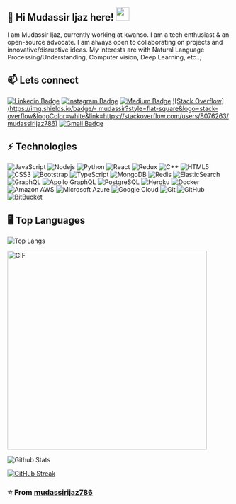 ## 💬 Hi Mudassir Ijaz here! <img src="https://raw.githubusercontent.com/aemmadi/aemmadi/master/wave.gif" width="30px">

I am Mudassir Ijaz, currently working at kwanso. I am a tech enthusiast & an open-source advocate. I am always open to collaborating on projects and innovative/disruptive ideas. My interests are with Natural Language Processing/Understanding, Computer vision, Deep Learning, etc..;

## 📫 Lets connect

[![Linkedin Badge](https://img.shields.io/badge/-mudassir-blue?style=flat-square&logo=Linkedin&logoColor=white&link=https://www.linkedin.com/in/mudassirijaz786/)](https://www.linkedin.com/in/mudassirijaz786/)
[![Instagram Badge](https://img.shields.io/badge/-mudassir-purple?style=flat-square&logo=instagram&logoColor=white&link=https://instagram.com/mudassirijaz786/)](https://instagram.com/mudassirijaz786)
[![Medium Badge](https://img.shields.io/badge/-@mudassir-03a57a?style=flat-square&labelColor=000000&logo=Medium&link=https://medium.com/@aemmadi/)](https://medium.com/@mudassirijaz786)
[![Stack Overflow](https://img.shields.io/badge/- mudassir?style=flat-square&logo=stack-overflow&logoColor=white&link=https://stackoverflow.com/users/8076263/mudassirijaz786)](https://stackoverflow.com/users/8076263/mudassirijaz786)
[![Gmail Badge](https://img.shields.io/badge/-mudassir-c14438?style=flat-square&logo=Gmail&logoColor=white&link=mailto:ijazmudassir786@gmail.com)](mailto:ijazmudassir786@gmail.com)

## ⚡ Technologies

![JavaScript](https://img.shields.io/badge/-JavaScript-black?style=flat-square&logo=javascript)
![Nodejs](https://img.shields.io/badge/-Nodejs-black?style=flat-square&logo=Node.js)
![Python](https://img.shields.io/badge/-Python-black?style=flat-square&logo=Python)
![React](https://img.shields.io/badge/-React-black?style=flat-square&logo=react)
![Redux](https://img.shields.io/badge/-Redux-E34A86?style=flat-square&logo=redux)
![C++](https://img.shields.io/badge/-C++-00599C?style=flat-square&logo=c)
![HTML5](https://img.shields.io/badge/-HTML5-E34F26?style=flat-square&logo=html5&logoColor=white)
![CSS3](https://img.shields.io/badge/-CSS3-1572B6?style=flat-square&logo=css3)
![Bootstrap](https://img.shields.io/badge/-Bootstrap-563D7C?style=flat-square&logo=bootstrap)
![TypeScript](https://img.shields.io/badge/-TypeScript-007ACC?style=flat-square&logo=typescript)
![MongoDB](https://img.shields.io/badge/-MongoDB-black?style=flat-square&logo=mongodb)
![Redis](https://img.shields.io/badge/-Redis-black?style=flat-square&logo=Redis)
![ElasticSearch](https://img.shields.io/badge/-ElasticSearch-005571?style=flat-square&logo=elasticsearch)
![GraphQL](https://img.shields.io/badge/-GraphQL-E10098?style=flat-square&logo=graphql)
![Apollo GraphQL](https://img.shields.io/badge/-Apollo%20GraphQL-311C87?style=flat-square&logo=apollo-graphql)
![PostgreSQL](https://img.shields.io/badge/-PostgreSQL-336791?style=flat-square&logo=postgresql)
![Heroku](https://img.shields.io/badge/-Heroku-430098?style=flat-square&logo=heroku)
![Docker](https://img.shields.io/badge/-Docker-black?style=flat-square&logo=docker)
![Amazon AWS](https://img.shields.io/badge/Amazon%20AWS-232F3E?style=flat-square&logo=amazon-aws)
![Microsoft Azure](https://img.shields.io/badge/Microsoft%20Azure-232F7E?style=flat-square&logo=microsoft-azure)
![Google Cloud](https://img.shields.io/badge/Google%20Cloud-black?style=flat-square&logo=google-cloud)
![Git](https://img.shields.io/badge/-Git-black?style=flat-square&logo=git)
![GitHub](https://img.shields.io/badge/-GitHub-181717?style=flat-square&logo=github)
![BitBucket](https://img.shields.io/badge/-BitBucket-darkblue?style=flat-square&logo=bitbucket)

## 🖥️ Top Languages
![Top Langs](https://github-readme-stats.vercel.app/api/top-langs/?username=mudassirijaz786&hide=TeX&layout=compact)

<img width="450px" alt="GIF" src="https://miro.medium.com/max/480/0*tWkX7jycteZn1qbC.gif" />

![Github Stats](https://github-readme-stats.vercel.app/api?username=mudassirijaz786&count_private=true&show_icons=true&include_all_commits=true)

[![GitHub Streak](https://github-readme-streak-stats.herokuapp.com/?user=mudassirijaz786)](https://github.com/mudassirijaz786/github-readme-streak-stats)

### ⭐️ From [mudassirijaz786](https://github.com/mudassirijaz786)
